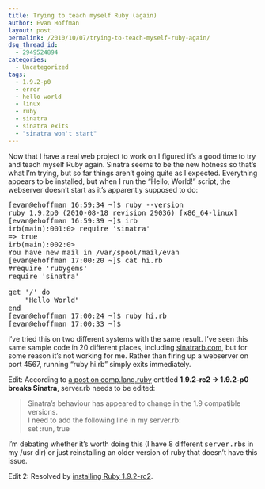 ```yaml
---
title: Trying to teach myself Ruby (again)
author: Evan Hoffman
layout: post
permalink: /2010/10/07/trying-to-teach-myself-ruby-again/
dsq_thread_id:
  - 2949524894
categories:
  - Uncategorized
tags:
  - 1.9.2-p0
  - error
  - hello world
  - linux
  - ruby
  - sinatra
  - sinatra exits
  - "sinatra won't start"
---
```

Now that I have a real web project to work on I figured it&#8217;s a good time to try and teach myself Ruby again. Sinatra seems to be the new hotness so that&#8217;s what I&#8217;m trying, but so far things aren&#8217;t going quite as I expected. Everything appears to be installed, but when I run the &#8220;Hello, World!&#8221; script, the webserver doesn&#8217;t start as it&#8217;s apparently supposed to do:

<pre>[evan@ehoffman 16:59:34 ~]$ ruby --version
ruby 1.9.2p0 (2010-08-18 revision 29036) [x86_64-linux]
[evan@ehoffman 16:59:39 ~]$ irb
irb(main):001:0> require 'sinatra'
=> true
irb(main):002:0>
You have new mail in /var/spool/mail/evan
[evan@ehoffman 17:00:20 ~]$ cat hi.rb
#require 'rubygems'
require 'sinatra'

get '/' do
	"Hello World"
end
[evan@ehoffman 17:00:24 ~]$ ruby hi.rb
[evan@ehoffman 17:00:33 ~]$
</pre>

I&#8217;ve tried this on two different systems with the same result. I&#8217;ve seen this same sample code in 20 different places, including <a href="http://www.sinatrarb.com" onclick="_gaq.push(['_trackEvent', 'outbound-article', 'http://www.sinatrarb.com', 'sinatrarb.com']);" >sinatrarb.com</a>, but for some reason it&#8217;s not working for me. Rather than firing up a webserver on port 4567, running &#8220;ruby hi.rb&#8221; simply exits immediately.

Edit: According to <a href="http://groups.google.com/group/comp.lang.ruby/browse_thread/thread/75fd01c34551331b/107ac640dedac751?lnk=raot" onclick="_gaq.push(['_trackEvent', 'outbound-article', 'http://groups.google.com/group/comp.lang.ruby/browse_thread/thread/75fd01c34551331b/107ac640dedac751?lnk=raot', 'a post on comp.lang.ruby']);" >a post on comp.lang.ruby</a> entitled **1.9.2-rc2 -> 1.9.2-p0 breaks Sinatra**, server.rb needs to be edited:

> Sinatra&#8217;s behaviour has appeared to change in the 1.9 compatible  
> versions.  
> I need to add the following line in my server.rb:  
> set :run, true

I&#8217;m debating whether it&#8217;s worth doing this (I have 8 different <tt>server.rb</tt>s in my /usr dir) or just reinstalling an older version of ruby that doesn&#8217;t have this issue.

Edit 2: Resolved by <a href="http://www.evanhoffman.com/evan/?p=803" onclick="_gaq.push(['_trackEvent', 'outbound-article', 'http://www.evanhoffman.com/evan/?p=803', 'installing Ruby 1.9.2-rc2']);" >installing Ruby 1.9.2-rc2</a>.
